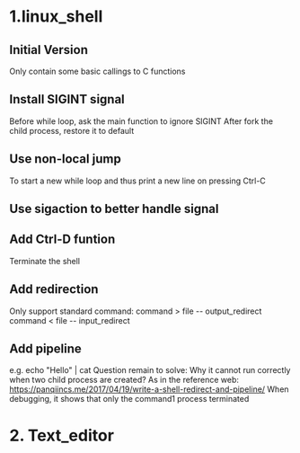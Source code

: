 # 1.linux_shell
## Initial Version
Only contain some basic callings to C functions

## Install SIGINT signal 
Before while loop, ask the main function to ignore SIGINT
After fork the child process, restore it to default

## Use non-local jump
To start a new while loop and thus print a new line
on pressing Ctrl-C

## Use sigaction to better handle signal

## Add Ctrl-D funtion
Terminate the shell

## Add redirection
Only support standard command:
command > file  -- output_redirect
command < file  -- input_redirect

## Add pipeline
e.g. echo "Hello" | cat
Question remain to solve:
Why it cannot run correctly when two child process are created?
As in the reference web: https://panqiincs.me/2017/04/19/write-a-shell-redirect-and-pipeline/
When debugging, it shows that only the command1 process terminated


# 2. Text_editor

